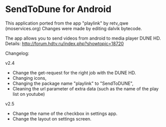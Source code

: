 # SendToDune for Android
This application ported from the app "playlink" by retv_qwe (moservices.org)
Changes were made by editing dalvik bytecode.

The app allows you to send videos from android to media player DUNE HD.
Details: http://forum.hdtv.ru/index.php?showtopic=18720

Changelog:

v2.4
- Change the get-request for the right job with the DUNE HD.
- Changing icons,
- Changing the package name "playlink" to "SendToDUNE",
- Cleaning the url parameter of extra data (such as the name of the play list on youtube)

v2.5
- Change the name of the checkbox in settings app.
- Change the layout on settings screen.
